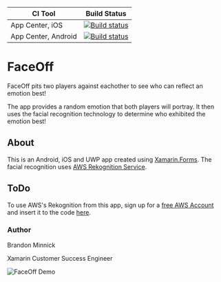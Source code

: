 |CI Tool                    |Build Status|
|---------------------------|---|
| App Center, iOS           |  [![Build status](https://build.appcenter.ms/v0.1/apps/07eb9bfd-c818-4869-8870-90a6db8672d4/branches/master/badge)](https://appcenter.ms) |
| App Center, Android       | [![Build status](https://build.appcenter.ms/v0.1/apps/95153c3a-8cd3-4d08-9b61-1bc9ad6a1bb4/branches/master/badge)](https://appcenter.ms)  |

# FaceOff
FaceOff pits two players against eachother to see who can reflect an emotion best! 

The app provides a random emotion that both players will portray. It then uses the facial recognition technology to determine who exhibited the emotion best!

## About
This is an Android, iOS and UWP app created using [Xamarin.Forms](https://www.xamarin.com/forms). The facial recognition uses [AWS Rekognition Service](https://aws.amazon.com/rekognition/). 

## ToDo
To use AWS's Rekognition from this app, sign up for a [free AWS Account](https://aws.amazon.com) and insert it to the code [here](./Source/FaceOff/Constants/AwsConstants.cs#L7).

### Author
Brandon Minnick

Xamarin Customer Success Engineer


![FaceOff Demo](https://github.com/brminnick/Videos/blob/master/FaceOff/FaceOff_GifDemo.gif)
